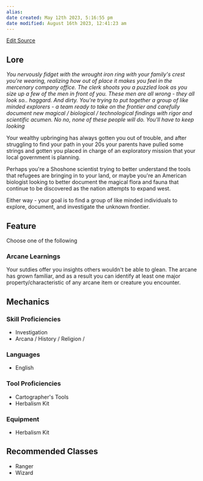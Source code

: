 ```yaml
---
alias: 
date created: May 12th 2023, 5:16:55 pm
date modified: August 16th 2023, 12:41:23 am
---
```

[Edit Source](https://github.com/bradhaas/TheCompendium-v2/blob/main/Custom%20Backgrounds/The%20Corps%20Founder.md)
## Lore
*You nervously fidget with the wrought iron ring with your family's crest you're wearing, realizing how out of place it makes you feel in the mercenary company office. The clerk shoots you a puzzled look as you size up a few of the men in front of you. These men are all wrong - they all look so.. haggard. And dirty. You're trying to put together a group of like minded explorers - a team ready to take on the frontier and carefully document new magical / biological / technological findings with rigor and scientific acumen. No no, none of these people will do. You'll have to keep looking*

Your wealthy upbringing has always gotten you out of trouble, and after struggling to find your path in your 20s your parents have pulled some strings and gotten you placed in charge of an exploratory mission that your local government is planning.

Perhaps you're a Shoshone scientist trying to better understand the tools that refugees are bringing in to your land, or maybe you're an American biologist looking to better document the magical flora and fauna that continue to be discovered as the nation attempts to expand west.

Either way - your goal is to find a group of like minded individuals to explore, document, and investigate the unknown frontier.
## Feature
Choose one of the following
### Arcane Learnings
Your sutdies offer you insights others wouldn't be able to glean. The arcane has grown familiar, and as a result you can identify at least one major property/characteristic of any arcane item or creature you encounter.
## Mechanics
### Skill Proficiencies
- Investigation
- Arcana / History / Religion /
### Languages
- English
### Tool Proficiencies
- Cartographer's Tools
- Herbalism Kit
### Equipment
- Herbalism Kit
## Recommended Classes
- Ranger
- Wizard
